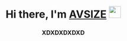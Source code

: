 <h1 align="center">Hi there, I'm <a href="https://t.me/+e6vvsdIzwv1mNmZi" target="_blank">AVSIZE</a> 
<img src="https://github.com/blackcater/blackcater/raw/main/images/Hi.gif" height="32"/></h1>
<h3 align="center">XDXDXDXDXD</h3>
